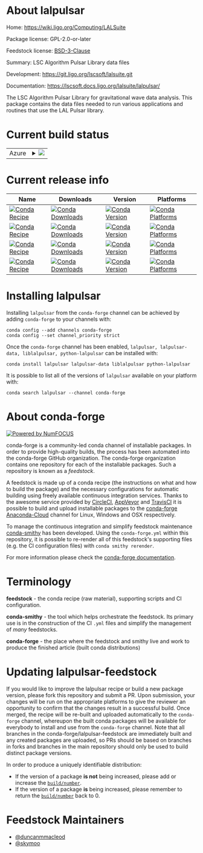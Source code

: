 About lalpulsar
===============

Home: https://wiki.ligo.org/Computing/LALSuite

Package license: GPL-2.0-or-later

Feedstock license: [BSD-3-Clause](https://github.com/conda-forge/lalpulsar-feedstock/blob/master/LICENSE.txt)

Summary: LSC Algorithm Pulsar Library data files

Development: https://git.ligo.org/lscsoft/lalsuite.git

Documentation: https://lscsoft.docs.ligo.org/lalsuite/lalpulsar/

The LSC Algorithm Pulsar Library for gravitational wave data analysis.
This package contains the data files needed to run various applications
and routines that use the LAL Pulsar library.


Current build status
====================


<table>
    
  <tr>
    <td>Azure</td>
    <td>
      <details>
        <summary>
          <a href="https://dev.azure.com/conda-forge/feedstock-builds/_build/latest?definitionId=5926&branchName=master">
            <img src="https://dev.azure.com/conda-forge/feedstock-builds/_apis/build/status/lalpulsar-feedstock?branchName=master">
          </a>
        </summary>
        <table>
          <thead><tr><th>Variant</th><th>Status</th></tr></thead>
          <tbody><tr>
              <td>linux_64</td>
              <td>
                <a href="https://dev.azure.com/conda-forge/feedstock-builds/_build/latest?definitionId=5926&branchName=master">
                  <img src="https://dev.azure.com/conda-forge/feedstock-builds/_apis/build/status/lalpulsar-feedstock?branchName=master&jobName=linux&configuration=linux_64_" alt="variant">
                </a>
              </td>
            </tr><tr>
              <td>osx_64</td>
              <td>
                <a href="https://dev.azure.com/conda-forge/feedstock-builds/_build/latest?definitionId=5926&branchName=master">
                  <img src="https://dev.azure.com/conda-forge/feedstock-builds/_apis/build/status/lalpulsar-feedstock?branchName=master&jobName=osx&configuration=osx_64_" alt="variant">
                </a>
              </td>
            </tr><tr>
              <td>osx_arm64</td>
              <td>
                <a href="https://dev.azure.com/conda-forge/feedstock-builds/_build/latest?definitionId=5926&branchName=master">
                  <img src="https://dev.azure.com/conda-forge/feedstock-builds/_apis/build/status/lalpulsar-feedstock?branchName=master&jobName=osx&configuration=osx_arm64_" alt="variant">
                </a>
              </td>
            </tr>
          </tbody>
        </table>
      </details>
    </td>
  </tr>
</table>

Current release info
====================

| Name | Downloads | Version | Platforms |
| --- | --- | --- | --- |
| [![Conda Recipe](https://img.shields.io/badge/recipe-lalpulsar-green.svg)](https://anaconda.org/conda-forge/lalpulsar) | [![Conda Downloads](https://img.shields.io/conda/dn/conda-forge/lalpulsar.svg)](https://anaconda.org/conda-forge/lalpulsar) | [![Conda Version](https://img.shields.io/conda/vn/conda-forge/lalpulsar.svg)](https://anaconda.org/conda-forge/lalpulsar) | [![Conda Platforms](https://img.shields.io/conda/pn/conda-forge/lalpulsar.svg)](https://anaconda.org/conda-forge/lalpulsar) |
| [![Conda Recipe](https://img.shields.io/badge/recipe-lalpulsar--data-green.svg)](https://anaconda.org/conda-forge/lalpulsar-data) | [![Conda Downloads](https://img.shields.io/conda/dn/conda-forge/lalpulsar-data.svg)](https://anaconda.org/conda-forge/lalpulsar-data) | [![Conda Version](https://img.shields.io/conda/vn/conda-forge/lalpulsar-data.svg)](https://anaconda.org/conda-forge/lalpulsar-data) | [![Conda Platforms](https://img.shields.io/conda/pn/conda-forge/lalpulsar-data.svg)](https://anaconda.org/conda-forge/lalpulsar-data) |
| [![Conda Recipe](https://img.shields.io/badge/recipe-liblalpulsar-green.svg)](https://anaconda.org/conda-forge/liblalpulsar) | [![Conda Downloads](https://img.shields.io/conda/dn/conda-forge/liblalpulsar.svg)](https://anaconda.org/conda-forge/liblalpulsar) | [![Conda Version](https://img.shields.io/conda/vn/conda-forge/liblalpulsar.svg)](https://anaconda.org/conda-forge/liblalpulsar) | [![Conda Platforms](https://img.shields.io/conda/pn/conda-forge/liblalpulsar.svg)](https://anaconda.org/conda-forge/liblalpulsar) |
| [![Conda Recipe](https://img.shields.io/badge/recipe-python--lalpulsar-green.svg)](https://anaconda.org/conda-forge/python-lalpulsar) | [![Conda Downloads](https://img.shields.io/conda/dn/conda-forge/python-lalpulsar.svg)](https://anaconda.org/conda-forge/python-lalpulsar) | [![Conda Version](https://img.shields.io/conda/vn/conda-forge/python-lalpulsar.svg)](https://anaconda.org/conda-forge/python-lalpulsar) | [![Conda Platforms](https://img.shields.io/conda/pn/conda-forge/python-lalpulsar.svg)](https://anaconda.org/conda-forge/python-lalpulsar) |

Installing lalpulsar
====================

Installing `lalpulsar` from the `conda-forge` channel can be achieved by adding `conda-forge` to your channels with:

```
conda config --add channels conda-forge
conda config --set channel_priority strict
```

Once the `conda-forge` channel has been enabled, `lalpulsar, lalpulsar-data, liblalpulsar, python-lalpulsar` can be installed with:

```
conda install lalpulsar lalpulsar-data liblalpulsar python-lalpulsar
```

It is possible to list all of the versions of `lalpulsar` available on your platform with:

```
conda search lalpulsar --channel conda-forge
```


About conda-forge
=================

[![Powered by
NumFOCUS](https://img.shields.io/badge/powered%20by-NumFOCUS-orange.svg?style=flat&colorA=E1523D&colorB=007D8A)](https://numfocus.org)

conda-forge is a community-led conda channel of installable packages.
In order to provide high-quality builds, the process has been automated into the
conda-forge GitHub organization. The conda-forge organization contains one repository
for each of the installable packages. Such a repository is known as a *feedstock*.

A feedstock is made up of a conda recipe (the instructions on what and how to build
the package) and the necessary configurations for automatic building using freely
available continuous integration services. Thanks to the awesome service provided by
[CircleCI](https://circleci.com/), [AppVeyor](https://www.appveyor.com/)
and [TravisCI](https://travis-ci.com/) it is possible to build and upload installable
packages to the [conda-forge](https://anaconda.org/conda-forge)
[Anaconda-Cloud](https://anaconda.org/) channel for Linux, Windows and OSX respectively.

To manage the continuous integration and simplify feedstock maintenance
[conda-smithy](https://github.com/conda-forge/conda-smithy) has been developed.
Using the ``conda-forge.yml`` within this repository, it is possible to re-render all of
this feedstock's supporting files (e.g. the CI configuration files) with ``conda smithy rerender``.

For more information please check the [conda-forge documentation](https://conda-forge.org/docs/).

Terminology
===========

**feedstock** - the conda recipe (raw material), supporting scripts and CI configuration.

**conda-smithy** - the tool which helps orchestrate the feedstock.
                   Its primary use is in the construction of the CI ``.yml`` files
                   and simplify the management of *many* feedstocks.

**conda-forge** - the place where the feedstock and smithy live and work to
                  produce the finished article (built conda distributions)


Updating lalpulsar-feedstock
============================

If you would like to improve the lalpulsar recipe or build a new
package version, please fork this repository and submit a PR. Upon submission,
your changes will be run on the appropriate platforms to give the reviewer an
opportunity to confirm that the changes result in a successful build. Once
merged, the recipe will be re-built and uploaded automatically to the
`conda-forge` channel, whereupon the built conda packages will be available for
everybody to install and use from the `conda-forge` channel.
Note that all branches in the conda-forge/lalpulsar-feedstock are
immediately built and any created packages are uploaded, so PRs should be based
on branches in forks and branches in the main repository should only be used to
build distinct package versions.

In order to produce a uniquely identifiable distribution:
 * If the version of a package **is not** being increased, please add or increase
   the [``build/number``](https://docs.conda.io/projects/conda-build/en/latest/resources/define-metadata.html#build-number-and-string).
 * If the version of a package **is** being increased, please remember to return
   the [``build/number``](https://docs.conda.io/projects/conda-build/en/latest/resources/define-metadata.html#build-number-and-string)
   back to 0.

Feedstock Maintainers
=====================

* [@duncanmmacleod](https://github.com/duncanmmacleod/)
* [@skymoo](https://github.com/skymoo/)

